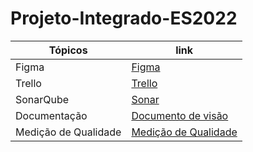 # Projeto-Integrado-ES2022

| Tópicos  |  link  |
| ------------------- | ------------------- |
|  Figma |  <a href="https://www.figma.com/file/DEznozr1NgAiWg4tmN8YST/Untitled?node-id=0%3A1&t=6xWfBFh682smDAvY-0">Figma</a>
|  Trello |  <a href="https://trello.com/b/nNSVktk0/projeto-integrado-es2022">Trello</a>
|  SonarQube |  <a href="https://sonarcloud.io/project/overview?id=DenilsonRabelo_Projeto-Integrado-ES2022">Sonar</a>
|  Documentação |  <a href="https://github.com/DenilsonRabelo/Projeto-Integrado-ES2022/blob/master/Projeto%20Integrado%20ES2022%20(1).pdf">Documento de visão</a>
|  Medição de Qualidade |  <a href="https://github.com/DenilsonRabelo/Projeto-Integrado-ES2022/blob/master/%5BPIES%203%20-%20Academia%20%2B%5D%20Relato%CC%81rio%20Medic%CC%A7a%CC%83o%20de%20Qualidade.pdf">Medição de Qualidade</a>
